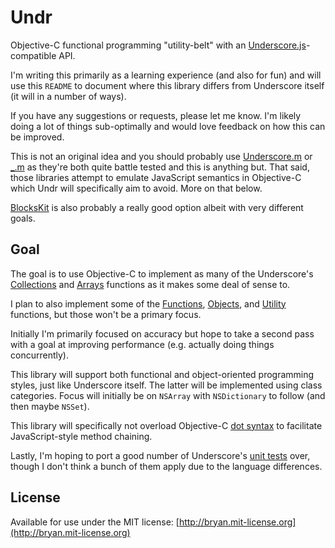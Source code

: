 # Undr

Objective-C functional programming "utility-belt" with an [Underscore.js](http://underscorejs.org/#first/)-compatible API.

I'm writing this primarily as a learning experience (and also for fun) and will use this `README` to document where this library differs from Underscore itself (it will in a number of ways).

If you have any suggestions or requests, please let me know. I'm likely doing a lot of things sub-optimally and would love feedback on how this can be improved.

This is not an original idea and you should probably use [Underscore.m](https://github.com/robb/Underscore.m) or [_.m](https://github.com/kmalakoff/_.m) as they're both quite battle tested and this is anything but. That said, those libraries attempt to emulate JavaScript semantics in Objective-C which Undr will specifically aim to avoid. More on that below.

[BlocksKit](https://github.com/pandamonia/BlocksKit) is also probably a really good option albeit with very different goals.

## Goal

The goal is to use Objective-C to implement as many of the Underscore's [Collections](http://underscorejs.org/#collections) and [Arrays](http://underscorejs.org/#arrays) functions as it makes some deal of sense to.

I plan to also implement some of the [Functions](http://underscorejs.org/#functions), [Objects](http://underscorejs.org/#objects), and [Utility](http://underscorejs.org/#utility) functions, but those won't be a primary focus.

Initially I'm primarily focused on accuracy but hope to take a second pass with a goal at improving performance (e.g. actually doing things concurrently).

This library will support both functional and object-oriented programming styles, just like Underscore itself. The latter will be implemented using class categories. Focus will initially be on `NSArray` with `NSDictionary` to follow (and then maybe `NSSet`).

This library will specifically not overload Objective-C [dot syntax](http://developer.apple.com/library/ios/#documentation/cocoa/conceptual/ProgrammingWithObjectiveC/EncapsulatingData/EncapsulatingData.html#//apple_ref/doc/uid/TP40011210-CH5-SW10) to facilitate JavaScript-style method chaining.

Lastly, I'm hoping to port a good number of Underscore's [unit tests](https://github.com/documentcloud/underscore/tree/master/test) over, though I don't think a bunch of them apply due to the language differences.

## License
Available for use under the MIT license: [http://bryan.mit-license.org](http://bryan.mit-license.org)
